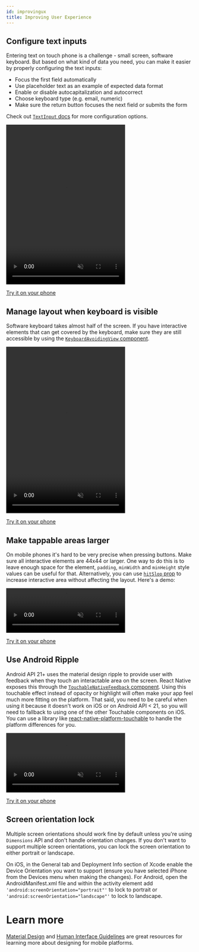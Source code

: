 ```yaml
---
id: improvingux
title: Improving User Experience
---
```


## Configure text inputs

Entering text on touch phone is a challenge - small screen, software keyboard. But based on what kind of data you need, you can make it easier by properly configuring the text inputs:

- Focus the first field automatically
- Use placeholder text as an example of expected data format
- Enable or disable autocapitalization and autocorrect
- Choose keyboard type (e.g. email, numeric)
- Make sure the return button focuses the next field or submits the form

Check out [`TextInput` docs](docs/textinput.md) for more configuration options.

<video src="/img/textinput.mp4" muted autoplay loop width="320" height="430"></video>

[Try it on your phone](https://snack.expo.io/H1iGt2vSW)

## Manage layout when keyboard is visible

Software keyboard takes almost half of the screen. If you have interactive elements that can get covered by the keyboard, make sure they are still accessible by using the [`KeyboardAvoidingView` component](docs/keyboardavoidingview.md).

<video src="/img/keyboardavoidingview.mp4" muted autoplay loop width="320" height="448"></video>

[Try it on your phone](https://snack.expo.io/ryxRkwnrW)

## Make tappable areas larger

On mobile phones it's hard to be very precise when pressing buttons. Make sure all interactive elements are 44x44 or larger. One way to do this is to leave enough space for the element, `padding`, `minWidth` and `minHeight` style values can be useful for that. Alternatively, you can use [`hitSlop` prop](docs/touchablewithoutfeedback.md#hitslop) to increase interactive area without affecting the layout. Here's a demo:

<video src="/img/hitslop.mp4" muted autoplay loop width="320" height="120"></video>

[Try it on your phone](https://snack.expo.io/rJPwCt4HZ)

## Use Android Ripple

Android API 21+ uses the material design ripple to provide user with feedback when they touch an interactable area on the screen. React Native exposes this through the [`TouchableNativeFeedback` component](docs/touchablenativefeedback.md). Using this touchable effect instead of opacity or highlight will often make your app feel much more fitting on the platform. That said, you need to be careful when using it because it doesn't work on iOS or on Android API < 21, so you will need to fallback to using one of the other Touchable components on iOS. You can use a library like [react-native-platform-touchable](https://github.com/react-community/react-native-platform-touchable) to handle the platform differences for you.

<video src="/img/ripple.mp4" muted autoplay loop width="320"></video>

[Try it on your phone](https://snack.expo.io/SJywqe3rZ)

## Screen orientation lock

Multiple screen orientations should work fine by default unless you're using `Dimensions` API and don't handle orientation changes. If you don't want to support multiple screen orientations, you can lock the screen orientation to either portrait or landscape.

On iOS, in the General tab and Deployment Info section of Xcode enable the Device Orientation you want to support (ensure you have selected iPhone from the Devices menu when making the changes). For Android, open the AndroidManifest.xml file and within the activity element add `'android:screenOrientation="portrait"'` to lock to portrait or `'android:screenOrientation="landscape"'` to lock to landscape.

# Learn more

[Material Design](https://material.io/) and [Human Interface Guidelines](https://developer.apple.com/ios/human-interface-guidelines/overview/design-principles/) are great resources for learning more about designing for mobile platforms.
